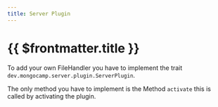 ```yaml
---
title: Server Plugin
---
```

# {{ $frontmatter.title }}

To add your own FileHandler you have to implement the trait `dev.mongocamp.server.plugin.ServerPlugin`.

The only method you have to implement is the Method `activate` this is called by activating the plugin. 
